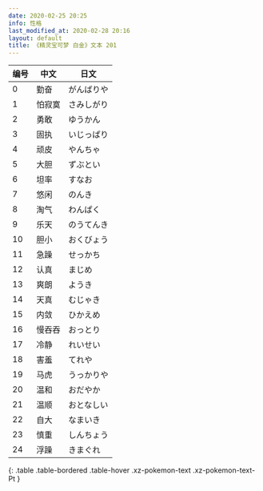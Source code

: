 ```yaml
---
date: 2020-02-25 20:25
info: 性格
last_modified_at: 2020-02-28 20:16
layout: default
title: 《精灵宝可梦 白金》文本 201
---
```

| 编号 | 中文 | 日文 |
| ---- | ---- | ---- |
| 0 | 勤奋 | がんばりや |
| 1 | 怕寂寞 | さみしがり |
| 2 | 勇敢 | ゆうかん |
| 3 | 固执 | いじっぱり |
| 4 | 顽皮 | やんちゃ |
| 5 | 大胆 | ずぶとい |
| 6 | 坦率 | すなお |
| 7 | 悠闲 | のんき |
| 8 | 淘气 | わんぱく |
| 9 | 乐天 | のうてんき |
| 10 | 胆小 | おくびょう |
| 11 | 急躁 | せっかち |
| 12 | 认真 | まじめ |
| 13 | 爽朗 | ようき |
| 14 | 天真 | むじゃき |
| 15 | 内敛 | ひかえめ |
| 16 | 慢吞吞 | おっとり |
| 17 | 冷静 | れいせい |
| 18 | 害羞 | てれや |
| 19 | 马虎 | うっかりや |
| 20 | 温和 | おだやか |
| 21 | 温顺 | おとなしい |
| 22 | 自大 | なまいき |
| 23 | 慎重 | しんちょう |
| 24 | 浮躁 | きまぐれ |
{: .table .table-bordered .table-hover .xz-pokemon-text .xz-pokemon-text-Pt }